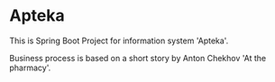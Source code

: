 # Apteka
This is Spring Boot Project for information system 'Apteka'.

Business process is based on a short story by Anton Chekhov 'At the pharmacy'.

